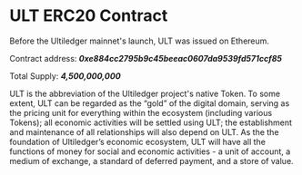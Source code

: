 # ULT ERC20 Contract

Before the Ultiledger mainnet's launch, ULT was issued on Ethereum.

Contract address: ***0xe884cc2795b9c45beeac0607da9539fd571ccf85***

Total Supply:	***4,500,000,000***


ULT is the abbreviation of the Ultiledger project's native Token. To some extent, ULT can be regarded as the “gold” of the digital domain, serving as the pricing unit for everything within the ecosystem (including various Tokens); all economic activities will be settled using ULT; the establishment and maintenance of all relationships will also depend on ULT. As the the foundation of Ultiledger’s economic ecosystem, ULT will have all the functions of money for social and economic activities - a unit of account, a medium of exchange, a standard of deferred payment, and a store of value.
